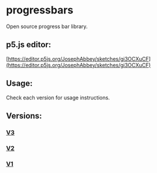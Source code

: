 # progressbars
Open source progress bar library.

## p5.js editor:
[https://editor.p5js.org/JosephAbbey/sketches/gi3OCXuCF](https://editor.p5js.org/JosephAbbey/sketches/gi3OCXuCF)

## Usage:
Check each version for usage instructions.

## Versions:
### [V3](./V3)
### [V2](./V2)
### [V1](./V1)
